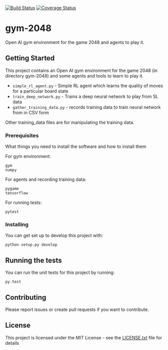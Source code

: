 [![Build Status](https://travis-ci.org/rgal/gym-2048.svg?branch=master)](https://travis-ci.org/rgal/gym-2048)
[![Coverage Status](https://coveralls.io/repos/github/rgal/gym-2048/badge.svg?branch=master)](https://coveralls.io/github/rgal/gym-2048?branch=master)

# gym-2048

Open AI gym environment for the game 2048 and agents to play it.

## Getting Started

This project contains an Open AI gym environment for the game 2048 (in directory gym-2048) and some agents and tools to learn to play it.

* `simple_rl_agent.py` - Simple RL agent which learns the quality of moves for a particular board state
* `train_deep_network.py` - Trains a deep neural network to play from SL data
* `gather_training_data.py` - records training data to train neural network from in CSV form

Other training_data files are for manipulating the training data.

### Prerequisites

What things you need to install the software and how to install them

For gym environment:
```
gym
numpy
```

For agents and recording training data:

```
pygame
tensorflow
```

For running tests:

```
pytest
```

### Installing

You can get set up to develop this project with:

```
python setup.py develop
```

## Running the tests

You can run the unit tests for this project by running:

```
py.test
```

## Contributing

Please report issues or create pull requests if you want to contribute.

## License

This project is licensed under the MIT License - see the [LICENSE.txt](LICENSE.txt) file for details

